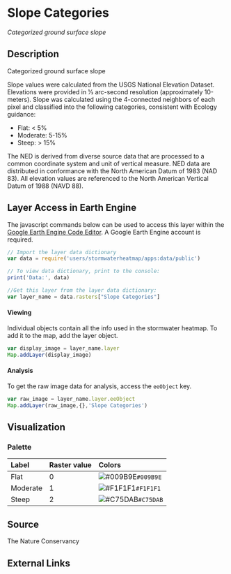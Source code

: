 Slope Categories
================

*Categorized ground surface slope*

## Description

Categorized ground surface slope

Slope values were calculated from the USGS National Elevation Dataset.
Elevations were provided in 1⁄3 arc-second resolution (approximately
10-meters). Slope was calculated using the 4-connected neighbors of each
pixel and classified into the following categories, consistent with
Ecology guidance:

-   Flat: &lt; 5%
-   Moderate: 5-15%
-   Steep: &gt; 15%

The NED is derived from diverse source data that are processed to a
common coordinate system and unit of vertical measure. NED data are
distributed in conformance with the North American Datum of 1983 (NAD
83). All elevation values are referenced to the North American Vertical
Datum of 1988 (NAVD 88).

## Layer Access in Earth Engine

The javascript commands below can be used to access this layer within
the [Google Earth Engine Code
Editor](https://developers.google.com/earth-engine/guides/playground). A
Google Earth Engine account is required.

``` javascript
// Import the layer data dictionary
var data = require('users/stormwaterheatmap/apps:data/public')

// To view data dictionary, print to the console:
print('Data:', data)

//Get this layer from the layer data dictionary: 
var layer_name = data.rasters["Slope Categories"]
```

#### Viewing

Individual objects contain all the info used in the stormwater heatmap.
To add it to the map, add the layer object.

``` javascript
var display_image = layer_name.layer
Map.addLayer(display_image)
```

#### Analysis

To get the raw image data for analysis, access the `eeObject` key.

``` javascript
var raw_image = layer_name.layer.eeObject
Map.addLayer(raw_image,{},'Slope Categories')
```

## Visualization

### Palette

| Label    | Raster value | Colors                                                                    |
|:---------|:-------------|:--------------------------------------------------------------------------|
| Flat     | 0            | ![\#009B9E](https://via.placeholder.com/15/009B9E/000000?text=+)`#009B9E` |
| Moderate | 1            | ![\#F1F1F1](https://via.placeholder.com/15/F1F1F1/000000?text=+)`#F1F1F1` |
| Steep    | 2            | ![\#C75DAB](https://via.placeholder.com/15/C75DAB/000000?text=+)`#C75DAB` |

## Source

The Nature Conservancy

## External Links
